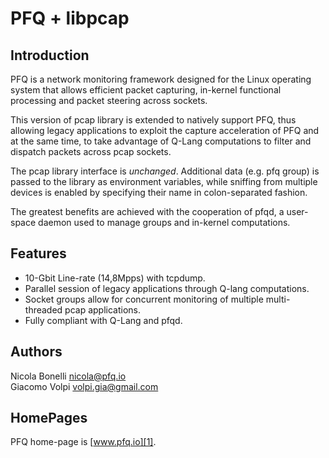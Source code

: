 PFQ + libpcap 
=============

Introduction
------------

PFQ is a network monitoring framework designed for the Linux operating system 
that allows efficient packet capturing, in-kernel functional processing and packet 
steering across sockets.

This version of pcap library is extended to natively support PFQ, thus allowing 
legacy applications to exploit the capture acceleration of PFQ and at the 
same time, to take advantage of Q-Lang computations to filter and dispatch packets
across pcap sockets.

The pcap library interface is *unchanged*. Additional data (e.g. pfq group) is passed 
to the library as environment variables, while sniffing from multiple devices is enabled 
by specifying their name in colon-separated fashion.

The greatest benefits are achieved with the cooperation of pfqd, a user-space daemon used
to manage groups and in-kernel computations.


Features
--------

* 10-Gbit Line-rate (14,8Mpps) with tcpdump.
* Parallel session of legacy applications through Q-lang computations.
* Socket groups allow for concurrent monitoring of multiple multi-threaded pcap applications.
* Fully compliant with Q-Lang and pfqd.

Authors
-------

Nicola Bonelli <nicola@pfq.io>  
Giacomo Volpi <volpi.gia@gmail.com>


HomePages
---------

PFQ home-page is [www.pfq.io][1]. 


[1]: http://www.pfq.io
